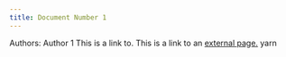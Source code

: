 ```yaml
---
title: Document Number 1
---
```

Authors: Author 1
This is a link to. This is a link to an [external page.](http://www.example.com/)
yarn